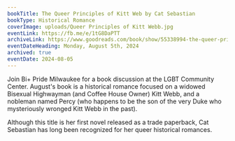 ```yaml
---
bookTitle: The Queer Principles of Kitt Web by Cat Sebastian
bookType: Historical Romance
coverImage: uploads/Queer Principles of Kitt Webb.jpg
eventLink: https://fb.me/e/1tG8DaPTT
archiveLink: https://www.goodreads.com/book/show/55338994-the-queer-principles-of-kit-webb
eventDateHeading: Monday, August 5th, 2024
archived: true
eventDate: 2024-08-05
---
```


Join Bi+ Pride Milwaukee for a book discussion at the LGBT Community Center. August's book is a historical romance focused on a widowed Bisexual Highwayman (and Coffee House Owner) Kitt Webb, and a nobleman named Percy (who happens to be the son of the very Duke who mysteriously wronged Kitt Webb in the past).

Although this title is her first novel released as a trade paperback, Cat Sebastian has long been recognized for her queer historical romances.